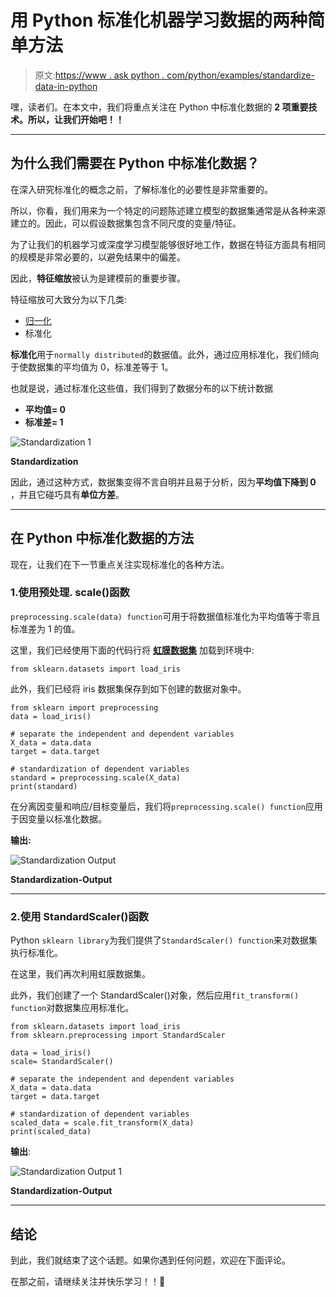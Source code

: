 # 用 Python 标准化机器学习数据的两种简单方法

> 原文:[https://www . ask python . com/python/examples/standardize-data-in-python](https://www.askpython.com/python/examples/standardize-data-in-python)

嘿，读者们。在本文中，我们将重点关注在 Python 中标准化数据的 **2 项重要技术。所以，让我们开始吧！！**

* * *

## 为什么我们需要在 Python 中标准化数据？

在深入研究标准化的概念之前，了解标准化的必要性是非常重要的。

所以，你看，我们用来为一个特定的问题陈述建立模型的数据集通常是从各种来源建立的。因此，可以假设数据集包含不同尺度的变量/特征。

为了让我们的机器学习或深度学习模型能够很好地工作，数据在特征方面具有相同的规模是非常必要的，以避免结果中的偏差。

因此，**特征缩放**被认为是建模前的重要步骤。

特征缩放可大致分为以下几类:

*   [归一化](https://www.askpython.com/python/examples/normalize-data-in-python)
*   标准化

**标准化**用于`normally distributed`的数据值。此外，通过应用标准化，我们倾向于使数据集的平均值为 0，标准差等于 1。

也就是说，通过标准化这些值，我们得到了数据分布的以下统计数据

*   **平均值= 0**
*   **标准差= 1**

![Standardization 1](../Images/4728652f7adec554da85daf18e935c74.png)

**Standardization**

因此，通过这种方式，数据集变得不言自明并且易于分析，因为**平均值下降到 0** ，并且它碰巧具有**单位方差**。

* * *

## 在 Python 中标准化数据的方法

现在，让我们在下一节重点关注实现标准化的各种方法。

### 1.使用预处理. scale()函数

`preprocessing.scale(data) function`可用于将数据值标准化为平均值等于零且标准差为 1 的值。

这里，我们已经使用下面的代码行将 **[虹膜数据集](https://archive.ics.uci.edu/ml/datasets/iris)** 加载到环境中:

```
from sklearn.datasets import load_iris

```

此外，我们已经将 iris 数据集保存到如下创建的数据对象中。

```
from sklearn import preprocessing
data = load_iris()

# separate the independent and dependent variables
X_data = data.data
target = data.target

# standardization of dependent variables
standard = preprocessing.scale(X_data)
print(standard)

```

在分离因变量和响应/目标变量后，我们将`preprocessing.scale() function`应用于因变量以标准化数据。

**输出:**

![Standardization Output](../Images/7fe118ac82fc62f72286b25b09125ec0.png)

**Standardization-Output**

* * *

### 2.使用 StandardScaler()函数

Python `sklearn library`为我们提供了`StandardScaler() function`来对数据集执行标准化。

在这里，我们再次利用虹膜数据集。

此外，我们创建了一个 StandardScaler()对象，然后应用`fit_transform() function`对数据集应用标准化。

```
from sklearn.datasets import load_iris
from sklearn.preprocessing import StandardScaler

data = load_iris()
scale= StandardScaler()

# separate the independent and dependent variables
X_data = data.data
target = data.target

# standardization of dependent variables
scaled_data = scale.fit_transform(X_data) 
print(scaled_data)

```

**输出**:

![Standardization Output 1](../Images/803951e0387fffb8e9f686fcc02113ca.png)

**Standardization-Output**

* * *

## 结论

到此，我们就结束了这个话题。如果你遇到任何问题，欢迎在下面评论。

在那之前，请继续关注并快乐学习！！🙂